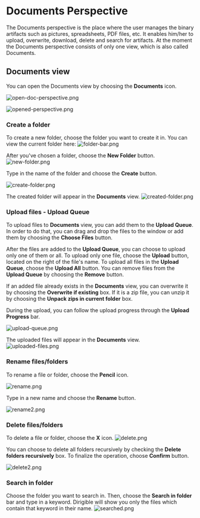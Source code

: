# Documents Perspective 

The Documents perspective is the place where the user manages the binary artifacts such as pictures, spreadsheets, PDF files, etc. It enables him/her to upload, overwrite, download, delete and search for artifacts.
At the moment the Documents perspective consists of only one view, which is also called Documents.

## Documents view 

You can open the Documents view by choosing the **Documents** icon.

 ![open-doc-perspective.png](https://i.imgur.com/QtxGEjX.png)

 ![opened-perspective.png](https://i.imgur.com/Q3seNHi.png)

### Create a folder

To create a new folder, choose the folder you want to create it in. You can view the current folder here:
 ![folder-bar.png](https://i.imgur.com/183zQEZ.png)

After you've chosen a folder, choose the **New Folder** button. 
 ![new-folder.png](https://i.imgur.com/tdYA6oP.png)

Type in the name of the folder and choose the **Create** button.

 ![create-folder.png](https://i.imgur.com/ZQspFib.png)
    
The created folder will appear in the **Documents** view.
 ![created-folder.png](https://i.imgur.com/aWJaaVH.png)

### Upload files - Upload Queue

To upload files to **Documents** view, you can add them to the **Upload Queue**. In order to do that, you can drag and drop the files to the window or add them by choosing the **Choose Files** button. 

After the files are added to the **Upload Queue**, you can choose to upload only one of them or all. To upload only one file, choose the **Upload** button, located on the right of the file's name. To upload all files in the **Upload Queue**, choose the **Upload All** button. You can remove files from the **Upload Queue** by choosing the **Remove** button. 

If an added file already exists in the **Documents** view, you can overwrite it by choosing the **Overwrite if existing** box. If it is a zip file, you can unzip it by choosing the **Unpack zips in current folder** box.

During the upload, you can follow the upload progress through the **Upload Progress** bar.

![upload-queue.png](https://i.imgur.com/87zrLWg.png)

The uploaded files will appear in the **Documents** view. 
![uploaded-files.png](https://i.imgur.com/s0qp5As.png)

### Rename files/folders 

To rename a file or folder, choose the **Pencil** icon.

![rename.png](https://i.imgur.com/ZRo1qlZ.png)

Type in a new name and choose the **Rename** button.

![rename2.png](https://i.imgur.com/JIQCOpj.png)

### Delete files/folders

To delete a file or folder, choose the **X** icon.
![delete.png](https://i.imgur.com/2BamXEN.png)

You can choose to delete all folders recursively by checking the **Delete folders recursively** box. To finalize the operation, choose **Confirm** button.

![delete2.png](https://i.imgur.com/mt5mATR.png)

### Search in folder

Choose the folder you want to search in. Then, choose the **Search in folder** bar and type in a keyword. Dirigible will show you only the files which contain that keyword in their name.
![searched.png](https://i.imgur.com/D98GwEg.png)
